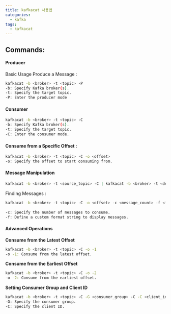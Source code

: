 ```yaml
---
title: kafkacat 사용법 
categories:
  - kafka
tags: 
  - kafkacat
---
```


## Commands:
#### Producer
Basic Usage
Produce a Message :
```bash
kafkacat -b <broker> -t <topic> -P
-b: Specify Kafka broker(s).
-t: Specify the target topic.
-P: Enter the producer mode
```
#### Consumer 
```bash
kafkacat -b <broker> -t <topic> -C
-b: Specify Kafka broker(s).
-t: Specify the target topic.
-C: Enter the consumer mode.
```

#### Consume from a Specific Offset :
```bash
kafkacat -b <broker> -t <topic> -C -o <offset>
-o: Specify the offset to start consuming from.
```

#### Message Manipulation

```bash
kafkacat -b <broker> -t <source_topic> -C | kafkacat -b <broker> -t <destination_topic> -P
```

Finding Messages :
```bash
kafkacat -b <broker> -t <topic> -C -o <offset> -c <message_count> -f <format_string>
  
-c: Specify the number of messages to consume.
-f: Define a custom format string to display messages.
```

#### Advanced Operations
**Consume from the Latest Offset**
```bash
kafkacat -b <broker> -t <topic> -C -o -1
-o -1: Consume from the latest offset.
```

**Consume from the Earliest Offset**
```bash
kafkacat -b <broker> -t <topic> -C -o -2
-o -2: Consume from the earliest offset.
```

**Setting Consumer Group and Client ID**

```bash
kafkacat -b <broker> -t <topic> -C -G <consumer_group> -C -C <client_id>
-G: Specify the consumer group.
-C: Specify the client ID.
```



